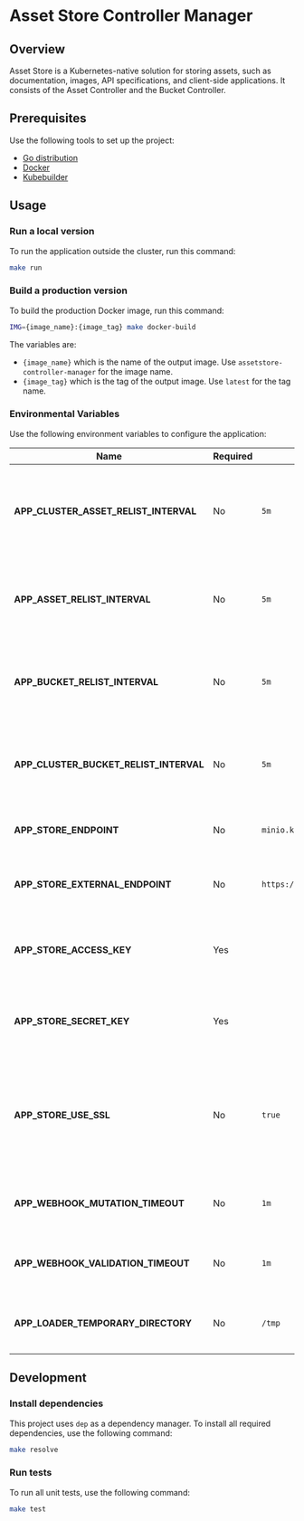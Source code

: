 # Asset Store Controller Manager

## Overview

Asset Store is a Kubernetes-native solution for storing assets, such as documentation, images, API specifications, and client-side applications. It consists of the Asset Controller and the Bucket Controller.

## Prerequisites

Use the following tools to set up the project:

* [Go distribution](https://golang.org)
* [Docker](https://www.docker.com/)
* [Kubebuilder](https://github.com/kubernetes-sigs/kubebuilder)

## Usage

### Run a local version

To run the application outside the cluster, run this command:

```bash
make run
```

### Build a production version

To build the production Docker image, run this command:

```bash
IMG={image_name}:{image_tag} make docker-build
```

The variables are:

* `{image_name}` which is the name of the output image. Use `assetstore-controller-manager` for the image name.
* `{image_tag}` which is the tag of the output image. Use `latest` for the tag name.

### Environmental Variables

Use the following environment variables to configure the application:

| Name | Required | Default | Description |
|------|----------|---------|-------------|
| **APP_CLUSTER_ASSET_RELIST_INTERVAL** | No | `5m` | The period of time after which the controller refreshes the status of a ClusterAsset CR |
| **APP_ASSET_RELIST_INTERVAL** | No | `5m` | The period of time after which the controller refreshes the status of an Asset CR |
| **APP_BUCKET_RELIST_INTERVAL** | No | `5m` | The period of time after which the controller refreshes the status of a Bucket CR |
| **APP_CLUSTER_BUCKET_RELIST_INTERVAL** | No | `5m` | The period of time after which the controller refreshes the status of a ClusterBucket |
| **APP_STORE_ENDPOINT** | No | `minio.kyma.local` | The address of the content storage server |
| **APP_STORE_EXTERNAL_ENDPOINT** | No | `https://minio.kyma.local` | The external address of the content storage server |
| **APP_STORE_ACCESS_KEY** | Yes |  | The access key required to sign in to the content storage server |
| **APP_STORE_SECRET_KEY** | Yes |  | The secret key required to sign in to the content storage server |
| **APP_STORE_USE_SSL** | No | `true` | The variable that enforces the use of HTTPS for the connection with the content storage server |
| **APP_WEBHOOK_MUTATION_TIMEOUT** | No | `1m` | The period of time after which mutation is canceled |
| **APP_WEBHOOK_VALIDATION_TIMEOUT** | No | `1m` | The period of time after which validation is canceled |
| **APP_LOADER_TEMPORARY_DIRECTORY** | No | `/tmp` | The path to the directory used to temporarily store data |

## Development

### Install dependencies

This project uses `dep` as a dependency manager. To install all required dependencies, use the following command:
```bash
make resolve
```

### Run tests

To run all unit tests, use the following command:

```bash
make test
```

